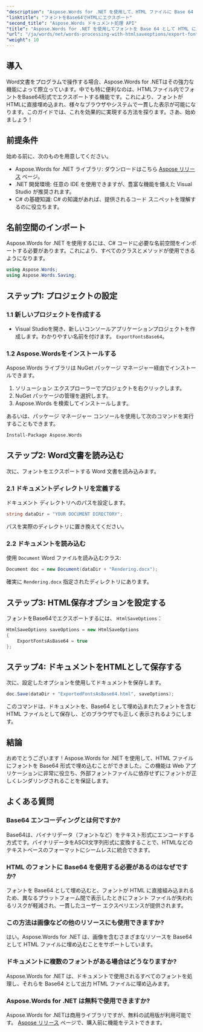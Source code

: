```yaml
---
"description": "Aspose.Words for .NET を使用して、HTML ファイルに Base 64 フォントを簡単に埋め込む方法を学びましょう。このステップバイステップガイドは、さまざまなブラウザーやプラットフォーム間で一貫したフォント表示を実現するのに役立ちます。"
"linktitle": "フォントをBase64でHTMLにエクスポート"
"second_title": "Aspose.Words ドキュメント処理 API"
"title": "Aspose.Words for .NET を使用してフォントを Base 64 として HTML にエクスポートする"
"url": "/ja/words/net/words-processing-with-htmlsaveoptions/export-fonts-as-base-64-to-html/"
"weight": 10
---
```


## 導入

Word文書をプログラムで操作する場合、Aspose.Words for .NETはその強力な機能によって際立っています。中でも特に便利なのは、HTMLファイル内でフォントをBase64形式でエクスポートする機能です。これにより、フォントがHTMLに直接埋め込まれ、様々なブラウザやシステムで一貫した表示が可能になります。このガイドでは、これを効果的に実現する方法を探ります。さあ、始めましょう！

## 前提条件

始める前に、次のものを用意してください。

- Aspose.Words for .NET ライブラリ: ダウンロードはこちら [Aspose リリース](https://releases.aspose.com/words/net/) ページ。
- .NET 開発環境: 任意の IDE を使用できますが、豊富な機能を備えた Visual Studio が推奨されます。
- C# の基礎知識: C# の知識があれば、提供されるコード スニペットを理解するのに役立ちます。

## 名前空間のインポート

Aspose.Words for .NET を使用するには、C# コードに必要な名前空間をインポートする必要があります。これにより、すべてのクラスとメソッドが使用できるようになります。

```csharp
using Aspose.Words;
using Aspose.Words.Saving;
```

## ステップ1: プロジェクトの設定

### 1.1 新しいプロジェクトを作成する

- Visual Studioを開き、新しいコンソールアプリケーションプロジェクトを作成します。わかりやすい名前を付けます。 `ExportFontsBase64`。

### 1.2 Aspose.Wordsをインストールする

Aspose.Words ライブラリは NuGet パッケージ マネージャー経由でインストールできます。

1. ソリューション エクスプローラーでプロジェクトを右クリックします。
2. NuGet パッケージの管理を選択します。
3. Aspose.Words を検索してインストールします。

あるいは、パッケージ マネージャー コンソールを使用して次のコマンドを実行することもできます。

```bash
Install-Package Aspose.Words
```

## ステップ2: Word文書を読み込む

次に、フォントをエクスポートする Word 文書を読み込みます。

### 2.1 ドキュメントディレクトリを定義する

ドキュメント ディレクトリへのパスを設定します。

```csharp
string dataDir = "YOUR DOCUMENT DIRECTORY";
```

パスを実際のディレクトリに置き換えてください。

### 2.2 ドキュメントを読み込む

使用 `Document` Word ファイルを読み込むクラス:

```csharp
Document doc = new Document(dataDir + "Rendering.docx");
```

確実に `Rendering.docx` 指定されたディレクトリにあります。

## ステップ3: HTML保存オプションを設定する

フォントをBase64でエクスポートするには、 `HtmlSaveOptions`：

```csharp
HtmlSaveOptions saveOptions = new HtmlSaveOptions 
{ 
    ExportFontsAsBase64 = true 
};
```

## ステップ4: ドキュメントをHTMLとして保存する

次に、設定したオプションを使用してドキュメントを保存します。

```csharp
doc.Save(dataDir + "ExportedFontsAsBase64.html", saveOptions);
```

このコマンドは、ドキュメントを、Base64 として埋め込まれたフォントを含む HTML ファイルとして保存し、どのブラウザでも正しく表示されるようにします。

## 結論

おめでとうございます！Aspose.Words for .NET を使用して、HTML ファイルにフォントを Base64 形式で埋め込むことができました。この機能は Web アプリケーションに非常に役立ち、外部フォントファイルに依存せずにフォントが正しくレンダリングされることを保証します。

## よくある質問

### Base64 エンコーディングとは何ですか?

Base64は、バイナリデータ（フォントなど）をテキスト形式にエンコードする方式です。バイナリデータをASCII文字列形式に変換することで、HTMLなどのテキストベースのフォーマットにシームレスに統合できます。

### HTML のフォントに Base64 を使用する必要があるのはなぜですか?

フォントを Base64 として埋め込むと、フォントが HTML に直接組み込まれるため、異なるプラットフォーム間で表示したときにフォント ファイルが失われるリスクが軽減され、一貫したユーザー エクスペリエンスが提供されます。

### この方法は画像などの他のリソースにも使用できますか?

はい。Aspose.Words for .NET は、画像を含むさまざまなリソースを Base64 として HTML ファイルに埋め込むことをサポートしています。

### ドキュメントに複数のフォントがある場合はどうなりますか?

Aspose.Words for .NET は、ドキュメントで使用されるすべてのフォントを処理し、それらを Base64 として出力 HTML ファイルに埋め込みます。

### Aspose.Words for .NET は無料で使用できますか?

Aspose.Words for .NETは商用ライブラリですが、無料の試用版が利用可能です。 [Aspose リリース](https://releases.aspose.com/) ページで、購入前に機能をテストできます。